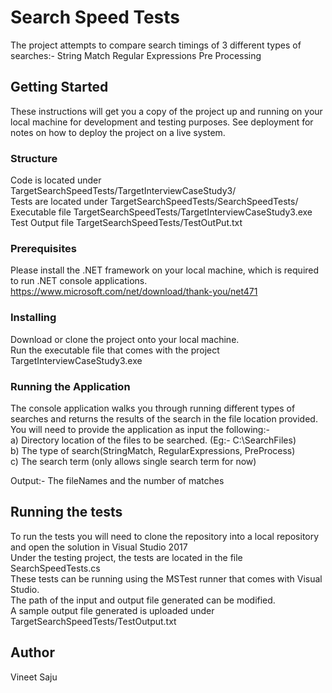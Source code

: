 # Search Speed Tests

The project attempts to compare search timings of 3 different types of searches:-
  String Match
  Regular Expressions
  Pre Processing

## Getting Started

These instructions will get you a copy of the project up and running on your local machine for development and testing purposes. See deployment for notes on how to deploy the project on a live system.

### Structure
Code is located under TargetSearchSpeedTests/TargetInterviewCaseStudy3/ <br>
Tests are located under TargetSearchSpeedTests/SearchSpeedTests/ <br>
Executable file TargetSearchSpeedTests/TargetInterviewCaseStudy3.exe <br>
Test Output file TargetSearchSpeedTests/TestOutPut.txt <br>

### Prerequisites

Please install the .NET framework on your local machine, which is required to run .NET console applications.
https://www.microsoft.com/net/download/thank-you/net471

### Installing
Download or clone the project onto your local machine. <br>
Run the executable file that comes with the project TargetInterviewCaseStudy3.exe

### Running the Application
The console application walks you through running different types of searches and returns the results of the search in the file location
provided.<br>
You will need to provide the application as input the following:-<br>
  a) Directory location of the files to be searched. (Eg:- C:\SearchFiles)<br>
  b) The type of search(StringMatch, RegularExpressions, PreProcess)<br>
  c) The search term (only allows single search term for now)<br>
 
 Output:-
 The fileNames and the number of matches

## Running the tests
To run the tests you will need to clone the repository into a local repository and open the solution in Visual Studio 2017<br>
Under the testing project, the tests are located in the file SearchSpeedTests.cs<br>
These tests can be running using the MSTest runner that comes with Visual Studio.<br>
The path of the input and output file generated can be modified.<br>
A sample output file generated is uploaded under TargetSearchSpeedTests/TestOutput.txt<br>

## Author
Vineet Saju



